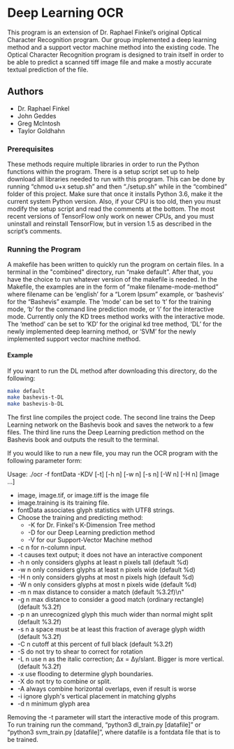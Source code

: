 # Deep Learning OCR #
This program is an extension of Dr. Raphael Finkel’s original Optical Character Recognition program.
Our group implemented a deep learning method and a support vector machine method into the existing code.
The Optical Character Recognition program is designed to train itself in order to be able to predict a scanned tiff image file and make a mostly accurate textual prediction of the file. 

## Authors ##
- Dr. Raphael Finkel
- John Geddes
- Greg McIntosh
- Taylor Goldhahn

### Prerequisites ###
These methods require multiple libraries in order to run the Python functions within the program.
There is a setup script set up to help download all libraries needed to run with this program.
This can be done by running “chmod u+x setup.sh” and then “./setup.sh” while in the “combined” folder of this project.
Make sure that once it installs Python 3.6, make it the current system Python version. Also, if your CPU is too old, then you must modify the setup script and read the comments at the bottom.
The most recent versions of TensorFlow only work on newer CPUs, and you must uninstall and reinstall TensorFlow, but in version 1.5 as described in the script’s comments.

### Running the Program ###
A makefile has been written to quickly run the program on certain files.
In a terminal in the "combined" directory, run “make default”. After that, you have the choice to run whatever version of the makefile is needed.
In the Makefile, the examples are in the form of “make filename-mode-method” where filename can be ‘english’ for a “Lorem Ipsum” example, or ‘bashevis’ for the “Bashevis” example.
The ‘mode’ can be set to ‘t’ for the training mode, ‘b’ for the command line prediction mode, or ‘i’ for the interactive mode.
Currently only the KD trees method works with the interactive mode.
The ‘method’ can be set to ‘KD’ for the original kd tree method, ‘DL’ for the newly implemented deep learning method, or ‘SVM’ for the newly implemented support vector machine method.

#### Example ####
If you want to run the DL method after downloading this directory, do the following:
``` bash
make default
make bashevis-t-DL
make bashevis-b-DL
```
The first line compiles the project code.
The second line trains the Deep Learning network on the Bashevis book and saves the network to a few files.
The third line runs the Deep Learning prediction method on the Bashevis book and outputs the result to the terminal.


If you would like to run a new file, you may run the OCR program with the following parameter form:

Usage: ./ocr -f fontData -KDV [-t] [-h n] [-w n] [-s n] [-W n] [-H n] [image ...]
  - image, image.tif, or image.tiff is the image file
  - image.training is its training file.
  - fontData associates glyph statistics with UTF8 strings.
  - Choose the training and predicting method:
    - -K for Dr. Finkel's K-Dimension Tree method
    - -D for our Deep Learning prediction method
    - -V for our Support-Vector Machine method
  - -c n for n-column input.
  - -t causes text output; it does not have an interactive component
  - -h n only considers glyphs at least n pixels tall (default %d)
  - -w n only considers glyphs at least n pixels wide (default %d)
  - -H n only considers glyphs at most n pixels high (default %d)
  - -W n only considers glyphs at most n pixels wide (default %d)
  - -m n max distance to consider a match (default %3.2f)\n"
  - -g n max distance to consider a good match (ordinary rectangle) (default %3.2f)
  - -p n an unrecognized glyph this much wider than normal might split (default %3.2f)
  - -s n a space must be at least this fraction of average glyph width (default %3.2f)
  - -C n cutoff at this percent of full black (default %3.2f)
  - -S do not try to shear to correct for rotation
  - -L n use n as the italic correction; Δx = Δy/slant. Bigger is more vertical. (default %3.2f)
  - -x use flooding to determine glyph boundaries.
  - -X do not try to combine or split.
  - -A always combine horizontal overlaps, even if result is worse
  - -i ignore glyph's vertical placement in matching glyphs
  - -d n minimum glyph area

Removing the -t parameter will start the interactive mode of this program.
To run training run the command, “python3 dl_train.py [datafile]” or “python3 svm_train.py [datafile]”, where datafile is a fontdata file that is to be trained.
